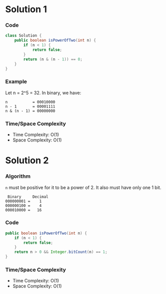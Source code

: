 # Solution 1

### Code

```java
class Solution {
    public boolean isPowerOfTwo(int n) {
        if (n < 1) {
            return false;
        }
        return (n & (n - 1)) == 0;
    }
}
```

### Example
Let n = 2^5 = 32. In binary, we have:

```
n           = 00010000
n - 1       = 00001111
n & (n - 1) = 00000000
```

### Time/Space Complexity

-  Time Complexity: O(1)
- Space Complexity: O(1)


# Solution 2

### Algorithm

`n` must be positive for it to be a power of 2. It also must have only one 1 bit.

```
 Binary     Decimal
000000001 =    1
000000100 =    4
000010000 =   16
```

### Code

```java
public boolean isPowerOfTwo(int n) {
    if (n < 1) {
        return false;
    }
    return n > 0 && Integer.bitCount(n) == 1;
}
```

### Time/Space Complexity

-  Time Complexity: O(1)
- Space Complexity: O(1)
